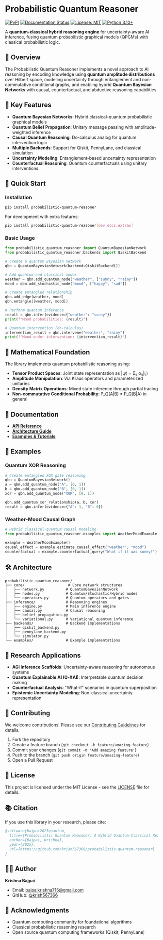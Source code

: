# Probabilistic Quantum Reasoner

[![PyPI](https://img.shields.io/pypi/v/probabilistic-quantum-reasoner.svg?label=PyPI&color=blue&logo=python&logoColor=white)](https://pypi.org/project/probabilistic-quantum-reasoner/)
[![Documentation Status](https://readthedocs.org/projects/probabilistic-quantum-reasoner/badge/?version=latest)](https://krish567366.github.io/probabilistic-quantum-reasoner/)
[![License: MIT](https://img.shields.io/badge/License-MIT-yellow.svg)](https://opensource.org/licenses/MIT)
[![Python 3.10+](https://img.shields.io/badge/python-3.10+-blue.svg)](https://www.python.org/downloads/)

A **quantum-classical hybrid reasoning engine** for uncertainty-aware AI inference, fusing quantum probabilistic graphical models (QPGMs) with classical probabilistic logic.

## 🎯 Overview

The Probabilistic Quantum Reasoner implements a novel approach to AI reasoning by encoding knowledge using **quantum amplitude distributions** over Hilbert space, modeling uncertainty through entanglement and non-commutative conditional graphs, and enabling hybrid **Quantum Bayesian Networks** with causal, counterfactual, and abductive reasoning capabilities.

## 🧩 Key Features

- **Quantum Bayesian Networks**: Hybrid classical-quantum probabilistic graphical models
- **Quantum Belief Propagation**: Unitary message passing with amplitude-weighted inference
- **Causal Quantum Reasoning**: Do-calculus analog for quantum intervention logic
- **Multiple Backends**: Support for Qiskit, PennyLane, and classical simulation
- **Uncertainty Modeling**: Entanglement-based uncertainty representation
- **Counterfactual Reasoning**: Quantum counterfactuals using unitary interventions

## 🚀 Quick Start

### Installation

```bash
pip install probabilistic-quantum-reasoner
```

For development with extra features:

```bash
pip install probabilistic-quantum-reasoner[dev,docs,extras]
```

### Basic Usage

```python
from probabilistic_quantum_reasoner import QuantumBayesianNetwork
from probabilistic_quantum_reasoner.backends import QiskitBackend

# Create a quantum Bayesian network
qbn = QuantumBayesianNetwork(backend=QiskitBackend())

# Add quantum and classical nodes
weather = qbn.add_quantum_node("weather", ["sunny", "rainy"])
mood = qbn.add_stochastic_node("mood", ["happy", "sad"])

# Create entangled relationship
qbn.add_edge(weather, mood)
qbn.entangle([weather, mood])

# Perform quantum inference
result = qbn.infer(evidence={"weather": "sunny"})
print(f"Mood probabilities: {result}")

# Quantum intervention (do-calculus)
intervention_result = qbn.intervene("weather", "rainy")
print(f"Mood under intervention: {intervention_result}")
```

## 🧬 Mathematical Foundation

The library implements quantum probabilistic reasoning using:

- **Tensor Product Spaces**: Joint state representation as |ψ⟩ = Σᵢⱼ αᵢⱼ|iⱼ⟩
- **Amplitude Manipulation**: Via Kraus operators and parameterized unitaries
- **Density Matrix Operations**: Mixed state inference through partial tracing
- **Non-commutative Conditional Probability**: P_Q(A|B) ≠ P_Q(B|A) in general

## 📖 Documentation

- **[API Reference](https://krish567366.github.io/probabilistic-quantum-reasoner/api-reference/)**
- **[Architecture Guide](https://krish567366.github.io/probabilistic-quantum-reasoner/architecture/)**
- **[Examples & Tutorials](https://krish567366.github.io/probabilistic-quantum-reasoner/examples/)**

## 🧪 Examples

### Quantum XOR Reasoning
```python
# Create entangled XOR gate reasoning
qbn = QuantumBayesianNetwork()
a = qbn.add_quantum_node("A", [0, 1])
b = qbn.add_quantum_node("B", [0, 1])
xor = qbn.add_quantum_node("XOR", [0, 1])

qbn.add_quantum_xor_relationship(a, b, xor)
result = qbn.infer(evidence={"A": 1, "B": 0})
```

### Weather-Mood Causal Graph
```python
# Hybrid classical-quantum causal modeling
from probabilistic_quantum_reasoner.examples import WeatherMoodExample

example = WeatherMoodExample()
causal_effect = example.estimate_causal_effect("weather", "mood")
counterfactual = example.counterfactual_query("What if it was sunny?")
```

## 🛠️ Architecture

```
probabilistic_quantum_reasoner/
├── core/                    # Core network structures
│   ├── network.py          # QuantumBayesianNetwork
│   ├── nodes.py            # Quantum/Stochastic/Hybrid nodes
│   └── operators.py        # Quantum operators and gates
├── inference/              # Reasoning engines
│   ├── engine.py           # Main inference engine
│   ├── causal.py           # Causal reasoning
│   ├── belief_propagation.py
│   └── variational.py      # Variational quantum inference
├── backends/               # Backend implementations
│   ├── qiskit_backend.py
│   ├── pennylane_backend.py
│   └── simulator.py
└── examples/               # Example implementations
```

## 🔬 Research Applications

- **AGI Inference Scaffolds**: Uncertainty-aware reasoning for autonomous systems
- **Quantum Explainable AI (Q-XAI)**: Interpretable quantum decision making
- **Counterfactual Analysis**: "What-if" scenarios in quantum superposition
- **Epistemic Uncertainty Modeling**: Non-classical uncertainty representation

## 🤝 Contributing

We welcome contributions! Please see our [Contributing Guidelines](CONTRIBUTING.md) for details.

1. Fork the repository
2. Create a feature branch (`git checkout -b feature/amazing-feature`)
3. Commit your changes (`git commit -m 'Add amazing feature'`)
4. Push to the branch (`git push origin feature/amazing-feature`)
5. Open a Pull Request

## 📝 License

This project is licensed under the MIT License - see the [LICENSE](LICENSE) file for details.

## 📚 Citation

If you use this library in your research, please cite:

```bibtex
@software{bajpai2025quantum,
  title={Probabilistic Quantum Reasoner: A Hybrid Quantum-Classical Reasoning Engine},
  author={Bajpai, Krishna},
  year={2025},
  url={https://github.com/krish567366/probabilistic-quantum-reasoner}
}
```

## 👨‍💻 Author

**Krishna Bajpai**
- Email: bajpaikrishna715@gmail.com
- GitHub: [@krish567366](https://github.com/krish567366)

## 🙏 Acknowledgments

- Quantum computing community for foundational algorithms
- Classical probabilistic reasoning research
- Open source quantum computing frameworks (Qiskit, PennyLane)
